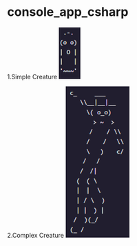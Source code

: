 # console_app_csharp


1.Simple Creature
![Simple Creature](simple_creature.png)

2.Complex Creature
![Complex Creature](complex_creature.png)